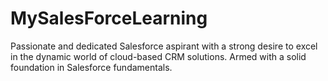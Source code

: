 # MySalesForceLearning
Passionate and dedicated Salesforce aspirant with a strong desire to excel in the dynamic world of cloud-based CRM solutions. Armed with a solid foundation in Salesforce fundamentals.

